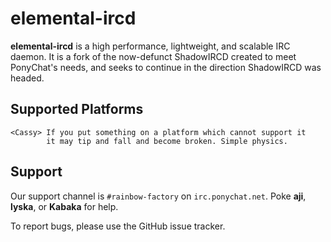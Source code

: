 # elemental-ircd

**elemental-ircd** is a high performance, lightweight, and scalable
IRC daemon. It is a fork of the now-defunct ShadowIRCD created to meet
PonyChat's needs, and seeks to continue in the direction ShadowIRCD
was headed.

## Supported Platforms

    <Cassy> If you put something on a platform which cannot support it
            it may tip and fall and become broken. Simple physics.

## Support

Our support channel is `#rainbow-factory` on `irc.ponychat.net`. Poke
**aji**, **lyska**, or **Kabaka** for help.

To report bugs, please use the GitHub issue tracker.
